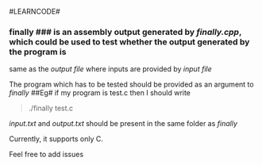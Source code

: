 #LEARNCODE#

### finally ### is an assembly output generated by *finally.cpp*, which could be used to test whether the output generated by the program is 
same as the *output file* where inputs are provided by *input file*

The program which has to be tested should be provided as an argument to *finally*
##Eg#
if my program is test.c then I should write
>	./finally test.c

*input.txt* and *output.txt* should be present in the same folder as *finally*

Currently, it supports only C.

Feel free to add issues



